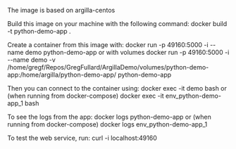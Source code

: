 The image is based on  argilla-centos

Build this image on your machine with the following command:
docker build -t python-demo-app .

Create a container from this image with:
docker run -p 49160:5000 -i --name demo python-demo-app
or with volumes
docker run -p 49160:5000 -i --name demo -v /home/gregf/Repos/GregFullard/ArgillaDemo/volumes/python-demo-app:/home/argilla/python-demo-app/  python-demo-app

Then you can connect to the container using:
docker exec -it demo bash
or (when running from docker-compose)
docker exec -it env_python-demo-app_1 bash

To see the logs from the app:
docker logs python-demo-app
or (when running from docker-compose)
docker logs env_python-demo-app_1

To test the web service, run:
curl -i localhost:49160

